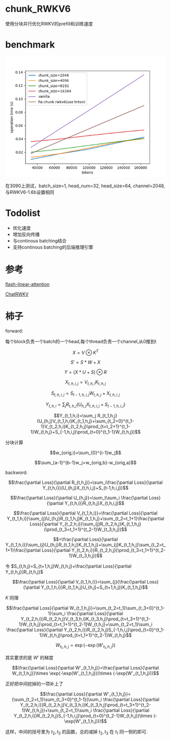 # chunk_RWKV6

使用分块并行优化RWKV的prefill和训练速度

# benchmark

![](img/1.png)

在3090上测试，batch_size=1, head_num=32, head_size=64, channel=2048, 与RWKV6-1.6b设置相同



# Todolist

- 优化速度
- 增加反向传播
- 与continous batching结合
- 支持continous batching的后端推理引擎

# 参考



[flash-linear-attention](https://github.com/sustcsonglin/flash-linear-attention/tree/main)

[ChatRWKV](https://github.com/BlinkDL/ChatRWKV/tree/main)

# 柿子

forward:

每个block负责一个batch的一个head,每个thread负责一个channel,从0推到t

$$X=V\otimes K^T$$

$$S'=S*W+X$$

$$Y=(X*U+S)\otimes R$$

$$X_{t,h,i,j}=V_{t,h,i}K_{t,h,j}$$

$$S_{t,h,i,j}=S_{t-1,h,i,j}W_{t,h,j}+X_{t,h,i,j}$$

$$Y_{t,h,i}=\sum_{j}R_{t,h,j}(U_{h,j}X_{t,h,i,j}+S_{t-1,h,i,j})$$

$$Y_{t_1,h,i}=\sum_j R_{t_1,h,j}(U_{h,j}V_{t_1,h,i}K_{t_1,h,j}+\sum_{t_2=0}^{t_1-1}V_{t_2,h,i}K_{t_2,h,j}\prod_{t=t_2+1}^{t_1-1}W_{t,h,j}+S_{-1,h,i,j}\prod_{t=0}^{t_1-1}W_{t,h,j})$$





分块计算

$$w_{orig,i}=\sum_{0}^{i-1}w_j$$

$$\sum_{a-1}^{b-1}w_j=w_{orig,b}-w_{orig,a}$$



backword:

$$\frac{\partial Loss}{\partial R_{t,h,j}}=\sum_i\frac{\partial Loss}{\partial Y_{t,h,i}}(U_{h,j}X_{t,h,i,j}+S_{t-1,h,i,j})$$

$$\frac{\partial Loss}{\partial U_{h,j}}=\sum_t\sum_i \frac{\partial Loss}{\partial Y_{t,h,i}}R_{t,h,j}X_{t,h,i,j}$$

$$\frac{\partial Loss}{\partial V_{t_1,h,i}}=\frac{\partial Loss}{\partial Y_{t_1,h,i}}\sum_{j}U_{h,j}R_{t_1,h,j}K_{t_1,h,j}+\sum_{t_2=t_1+1}\frac{\partial Loss}{\partial Y_{t_2,h,i}}\sum_{j}R_{t_2,h,j}K_{t_1,h,j}(\prod_{t_3=t_1+1}^{t_2-1}W_{t_3,h,j})$$

$$=\frac{\partial Loss}{\partial Y_{t_1,h,i}}\sum_{j}U_{h,j}R_{t_1,h,j}K_{t_1,h,j}+\sum_{j}K_{t_1,h,j}\sum_{t_2=t_1+1}\frac{\partial Loss}{\partial Y_{t_2,h,i}}R_{t_2,h,j}(\prod_{t_3=t_1+1}^{t_2-1}W_{t_3,h,j})$$

令 $S_{t,h,j}=S_{t+1,h,j}W_{t,h,j}+\frac{\partial Loss}{\partial Y_{t,h,j}}R_{t,h,j}$

$$\frac{\partial Loss}{\partial V_{t_1,h,i}}=\sum_{j}(\frac{\partial Loss}{\partial Y_{t_1,h,i}}R_{t_1,h,j}U_{h,j}+S_{t+1,h,j})K_{t_1,h,j}$$

$K$ 同理

$$\frac{\partial Loss}{\partial W_{t_1,h,j}}=\sum_{t_2=t_1}\sum_{t_3=0}^{t_1-1}\sum_i \frac{\partial Loss}{\partial Y_{t_2,h,i}}R_{t_2,h,j}V_{t_3,h,i}K_{t_3,h,j}\prod_{t=t_3+1}^{t_1-1}W_{t,h,j}\prod_{t=t_1+1}^{t_2-1}W_{t,h,j}+\sum_{t_2=t_1}\sum_i \frac{\partial Loss}{\partial Y_{t_2,h,i}}R_{t_2,h,j}S_{-1,h,i,j}\prod_{t=0}^{t_1-1}W_{t,h,j}\prod_{t=t_1+1}^{t_2-1}W_{t,h,j}$$

$$W_{t_1,h,j}=\exp(-\exp(W'_{t_1,h,j}))$$

其实要求的是 $W'$ 的梯度

$$\frac{\partial Loss}{\partial W'_{t_1,h,j}}=\frac{\partial Loss}{\partial W_{t_1,h,j}}\times \exp(-\exp(W'_{t_1,h,j}))\times (-\exp(W'_{t_1,h,j}))$$

正好把中间挖掉的一项补上了

$$\frac{\partial Loss}{\partial W'_{t_1,h,j}}=(\sum_{t_2=t_1}\sum_{t_3=0}^{t_1-1}(\sum_i \frac{\partial Loss}{\partial Y_{t_2,h,i}}R_{t_2,h,j}V_{t_3,h,i}K_{t_3,h,j}\prod_{t=t_3+1}^{t_2-1}W_{t,h,j})+\sum_{t_2=t_1}\sum_i \frac{\partial Loss}{\partial Y_{t_2,h,i}}R_{t_2,h,j}S_{-1,h,i,j}\prod_{t=0}^{t_2-1}W_{t,h,j})\times (-\exp(W'_{t_1,h,j}))$$

这样，中间的括号里为 $t_2,t_3$ 的函数，总的减掉 $t_2,t_3$ 在 $t_1$ 同一侧的即可.





